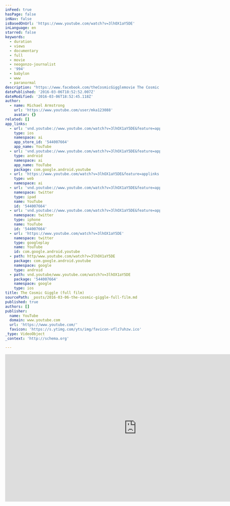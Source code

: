 ```yaml
---
inFeed: true
hasPage: false
inNav: false
isBasedOnUrl: 'https://www.youtube.com/watch?v=3lhOX1aY5DE'
inLanguage: en
starred: false
keywords:
  - duration
  - views
  - documentary
  - full
  - movie
  - neogonzo-journalist
  - '994'
  - babylon
  - www
  - paranormal
description: "https://www.facebook.com/theCosmicGigglemovie The Cosmic Giggle is an experimental documentary film that explores the human energy field's dynamic relationship with our environment. Naturally as human beings, we are connected to a vast network of fluid information inherent to the world around us."
datePublished: '2016-03-06T18:52:52.007Z'
dateModified: '2016-03-06T18:52:45.118Z'
author:
  - name: Michael Armstrong
    url: 'https://www.youtube.com/user/mka123088'
    avatar: {}
related: []
app_links:
  - url: 'vnd.youtube://www.youtube.com/watch?v=3lhOX1aY5DE&feature=applinks'
    type: ios
    namespace: ai
    app_store_id: '544007664'
    app_name: YouTube
  - url: 'vnd.youtube://www.youtube.com/watch?v=3lhOX1aY5DE&feature=applinks'
    type: android
    namespace: ai
    app_name: YouTube
    package: com.google.android.youtube
  - url: 'https://www.youtube.com/watch?v=3lhOX1aY5DE&feature=applinks'
    type: web
    namespace: ai
  - url: 'vnd.youtube://www.youtube.com/watch?v=3lhOX1aY5DE&feature=applinks'
    namespace: twitter
    type: ipad
    name: YouTube
    id: '544007664'
  - url: 'vnd.youtube://www.youtube.com/watch?v=3lhOX1aY5DE&feature=applinks'
    namespace: twitter
    type: iphone
    name: YouTube
    id: '544007664'
  - url: 'https://www.youtube.com/watch?v=3lhOX1aY5DE'
    namespace: twitter
    type: googleplay
    name: YouTube
    id: com.google.android.youtube
  - path: http/www.youtube.com/watch?v=3lhOX1aY5DE
    package: com.google.android.youtube
    namespace: google
    type: android
  - path: vnd.youtube/www.youtube.com/watch?v=3lhOX1aY5DE
    package: '544007664'
    namespace: google
    type: ios
title: The Cosmic Giggle (full film)
sourcePath: _posts/2016-03-06-the-cosmic-giggle-full-film.md
published: true
authors: []
publisher:
  name: YouTube
  domain: www.youtube.com
  url: 'https://www.youtube.com/'
  favicon: 'https://s.ytimg.com/yts/img/favicon-vflz7uhzw.ico'
_type: VideoObject
_context: 'http://schema.org'

---
```

<iframe src="https://cdn.embedly.com/widgets/media.html?src=https%3A%2F%2Fwww.youtube.com%2Fembed%2F3lhOX1aY5DE%3Ffeature%3Doembed&amp;url=https%3A%2F%2Fwww.youtube.com%2Fwatch%3Fv%3D3lhOX1aY5DE&amp;image=https%3A%2F%2Fi.ytimg.com%2Fvi%2F3lhOX1aY5DE%2Fhqdefault.jpg&amp;key=b7d04c9b404c499eba89ee7072e1c4f7&amp;type=text%2Fhtml&amp;schema=youtube" width="854" height="480" scrolling="no" frameborder="0" allowfullscreen="allowfullscreen" style=""></iframe>